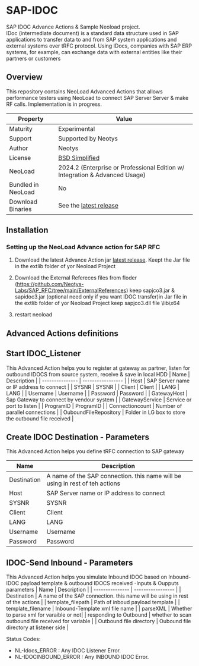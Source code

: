# SAP-IDOC
SAP IDOC Advance Actions &amp; Sample Neoload project.                                                                                                                                                               
IDoc (intermediate document) is a standard data structure used in SAP applications to transfer data to and from SAP system applications and external systems over tRFC protocol. Using IDocs, companies with SAP ERP systems, for example, can exchange data with external entities like their partners or customers

## Overview

This repository contains NeoLoad Advanced Actions that allows performance testers using NeoLoad to connect SAP Server Server & make RF calls.
Implementation is in progress.

| Property           | Value                                                                         |
|--------------------|-------------------------------------------------------------------------------|
| Maturity           | Experimental                                                                  |
| Support            | Supported by Neotys                                                           |
| Author             | Neotys                                                                        |
| License            | [BSD Simplified](https://www.neotys.com/documents/legal/bsd-neotys.txt)       |
| NeoLoad            | 2024.2 (Enterprise or Professional Edition w/ Integration & Advanced Usage)    |
| Bundled in NeoLoad | No                                                                          |
| Download Binaries  | See the [latest release]() |


## Installation

### Setting up the NeoLoad Advance action for SAP RFC

1. Download the latest Advance Action jar [latest release](https://github.com/vijeshv/sap-idoc/releases/tag/sapidoc_0.0.1).
   Keept the Jar file in the extlib folder of yor Neoload Project

3. Download the External Refereces files from floder (https://github.com/Neotys-Labs/SAP_RFC/tree/main/ExternalReferences)
   keep sapjco3.jar & sapidoc3.jar (optional need only if you want IDOC transfer)in Jar file in the extlib folder of yor Neoload Project
   keep sapjco3.dll file <Neoload Installation folder>\lib\x64

4. restart neoload
## Advanced Actions definitions
## Start IDOC_Listener 
This Advanced Action helps you to register at gateway as partner, listen for  outbound IDOCS from source system, receive & save in local HDD
| Name                     | Description       |
| ---------------          | ----------------- |
| Host                     | SAP Server name or IP address to connect |
| SYSNR                    | SYSNR |
| Client                   | Client |
| LANG                     | LANG |
| Username                 | Username |
| Password                 | Password |
| GatewayHost              | Sap Gateway to connect by vendour system |
| GatewayService           | Service or port to listen |
| ProgramID                | ProgramID |
| Connectioncount          | Number of parallel connections |
| OuboundFileRepository    | Folder in LG box to store the outbound file received |

## Create IDOC Destination - Parameters
This Advanced Action helps you define tRFC connection to SAP gateway

| Name                     | Description       |
| ---------------          | ----------------- |
| Destination              | A name of the SAP connection. this name will be using in rest of teh actions            |
| Host                     | SAP Server name or IP address to connect |
| SYSNR                    | SYSNR |
| Client                   | Client |
| LANG                     | LANG |
| Username                 | Username |
| Password                 | Password |

## IDOC-Send Inbound - Parameters
This Advanced Action helps you simulate Inbound IDOC based on Inbound-IDOC payload template & outbound IDOCS received -Inputs & Oupputs parameters
| Name                     | Description       |
| ---------------          | ----------------- |
| Destination              | A name of the SAP connection. this name will be using in rest of the actions            |
| template_filepath        | Path of inboud payload template |
| template_filename        | Inbound-Template xml file name |
| parseXML                 | Whether to parse xml for varaible or not|
| responding to Outbound   | whether to scan outbound file received for variable |
| Outbound file directory  | Oubound file directory  at listener side |

Status Codes:
* NL-Idocs_ERROR :  Any IDOC Listener Error.
* NL-IDOCINBOUND_ERROR :  Any INBOUND IDOC Error. 

